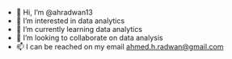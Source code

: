 - 👋 Hi, I’m @ahradwan13
- 👀 I’m interested in data analytics
- 🌱 I’m currently learning data analytics
- 💞️ I’m looking to collaborate on data analysis 
- 📫 I can be reached on my email ahmed.h.radwan@gmail.com 

<!---
ahradwan13/ahradwan13 is a ✨ special ✨ repository because its `README.md` (this file) appears on your GitHub profile.
You can click the Preview link to take a look at your changes.
--->
